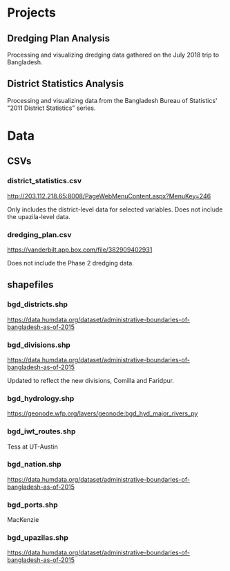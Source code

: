 # Projects

## Dredging Plan Analysis

Processing and visualizing dredging data gathered on the July 2018 trip to Bangladesh.

## District Statistics Analysis

Processing and visualizing data from the Bangladesh Bureau of Statistics' "2011 District Statistics" series.

# Data

## CSVs

### district_statistics.csv

http://203.112.218.65:8008/PageWebMenuContent.aspx?MenuKey=246

Only includes the district-level data for selected variables. Does not include the upazila-level data.

### dredging_plan.csv

https://vanderbilt.app.box.com/file/382909402931

Does not include the Phase 2 dredging data.

## shapefiles

### bgd_districts.shp

https://data.humdata.org/dataset/administrative-boundaries-of-bangladesh-as-of-2015

### bgd_divisions.shp

https://data.humdata.org/dataset/administrative-boundaries-of-bangladesh-as-of-2015

Updated to reflect the new divisions, Comilla and Faridpur.

### bgd_hydrology.shp

https://geonode.wfp.org/layers/geonode:bgd_hyd_major_rivers_py

### bgd_iwt_routes.shp

Tess at UT-Austin

### bgd_nation.shp

https://data.humdata.org/dataset/administrative-boundaries-of-bangladesh-as-of-2015

### bgd_ports.shp

MacKenzie

### bgd_upazilas.shp

https://data.humdata.org/dataset/administrative-boundaries-of-bangladesh-as-of-2015

